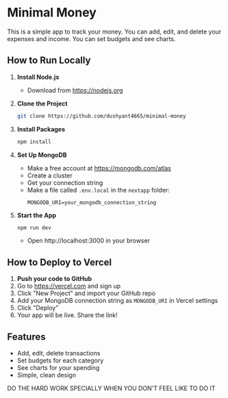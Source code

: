 # Minimal Money

This is a simple app to track your money. You can add, edit, and delete your expenses and income. You can set budgets and see charts.

## How to Run Locally

1. **Install Node.js**
   - Download from https://nodejs.org

2. **Clone the Project**
   ```bash
   git clone https://github.com/dushyant4665/minimal-money
   ```

3. **Install Packages**
   ```bash
   npm install
   ```

4. **Set Up MongoDB**
   - Make a free account at https://mongodb.com/atlas
   - Create a cluster
   - Get your connection string
   - Make a file called `.env.local` in the `nextapp` folder:
     ```env
     MONGODB_URI=your_mongodb_connection_string
     ```

5. **Start the App**
   ```bash
   npm run dev
   ```
   - Open http://localhost:3000 in your browser

## How to Deploy to Vercel

1. **Push your code to GitHub**
2. Go to https://vercel.com and sign up
3. Click "New Project" and import your GitHub repo
4. Add your MongoDB connection string as `MONGODB_URI` in Vercel settings
5. Click "Deploy"
6. Your app will be live. Share the link!

## Features
- Add, edit, delete transactions
- Set budgets for each category
- See charts for your spending
- Simple, clean design

DO THE HARD WORK SPECIALLY WHEN YOU DON'T FEEL LIKE TO DO IT
